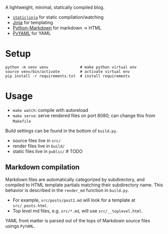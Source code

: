A lightweight, minimal, statically compiled blog.
- [`staticjinja`](https://staticjinja.readthedocs.io/) for static compilation/watching
- [Jinja](https://jinja.palletsprojects.com/en/stable/) for templating
- [Python-Markdown](https://python-markdown.github.io/) for markdown -> HTML
- [PyYAML](https://pypi.org/project/PyYAML/) for YAML

# Setup
```
python -m venv venv              # make python virtual env
source venv/bin/activate         # activate virtual env
pip install -r requirements.txt  # install requirements
```

# Usage
- `make watch`: compile with autoreload
- `make serve`: serve rendered files on port 8080; can change this from `Makefile`

Build settings can be found in the bottom of `build.py`.
- source files live in `src/`
- render files live in `build/`
- static files live in `public/` # TODO

## Markdown compilation
Markdown files are automatically categorized by subdirectory, and compiled to HTML template partials matching their subdirectory name. This behavior is described in the `render_md` function in `build.py`.
- For example, `src/posts/post1.md` will look for a template at `src/_posts.html`.
- Top level md files, e.g. `src/*.md`, will use `src/__toplevel.html`.

YAML front matter is parsed out of the tops of Markdown source files usings `PyYAML`.
